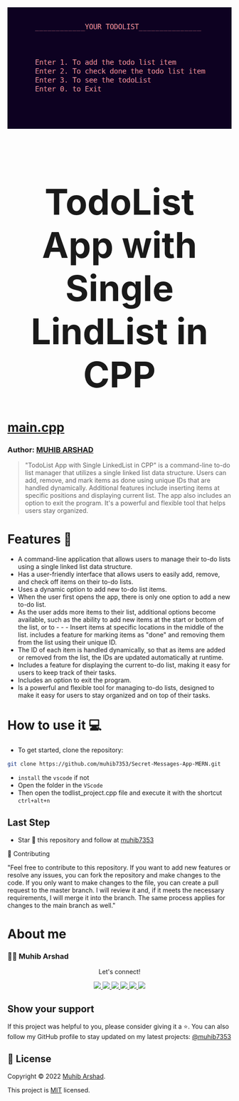 <div align="center">
<img src="todoloist.png" alt="todoloist">
</div>

<h1 align="center" style="font-size: 80px;" >TodoList App with Single LindList in CPP <h1>

# [main.cpp](/main.cpp)

### Author: [MUHIB ARSHAD](https://github.com/muhib7353)

> "TodoList App with Single LinkedList in CPP" is a command-line to-do list manager that utilizes a single linked list data structure. Users can add, remove, and mark items as done using unique IDs that are handled dynamically. Additional features include inserting items at specific positions and displaying current list. The app also includes an option to exit the program. It's a powerful and flexible tool that helps users stay organized.

# Features 🚀

- A command-line application that allows users to manage their to-do lists using a single linked list data structure.
- Has a user-friendly interface that allows users to easily add, remove, and check off items on their to-do lists.
- Uses a dynamic option to add new to-do list items.
- When the user first opens the app, there is only one option to add a new to-do list.
- As the user adds more items to their list, additional options become available, such as the ability to add new items at the start or bottom of the list, or to - - - Insert items at specific locations in the middle of the list.
  includes a feature for marking items as "done" and removing them from the list using their unique ID.
- The ID of each item is handled dynamically, so that as items are added or removed from the list, the IDs are updated automatically at runtime.
- Includes a feature for displaying the current to-do list, making it easy for users to keep track of their tasks.
- Includes an option to exit the program.
- Is a powerful and flexible tool for managing to-do lists, designed to make it easy for users to stay organized and on top of their tasks.

# How to use it 💻

- To get started, clone the repository:

```sh
git clone https://github.com/muhib7353/Secret-Messages-App-MERN.git
```

- `install` the `vscode` if not
- Open the folder in the `VScode`
- Then open the todlist_project.cpp file and execute it with the shortcut `ctrl+alt+n`

## Last Step

- Star 🌟 this repository and follow at [muhib7353](https://github.com/muhib7353)

🤝 Contributing

"Feel free to contribute to this repository. If you want to add new features or resolve any issues, you can fork the repository and make changes to the code. If you only want to make changes to the file, you can create a pull request to the master branch. I will review it and, if it meets the necessary requirements, I will merge it into the branch. The same process applies for changes to the main branch as well."

# About me

### 👨‍💻 Muhib Arshad

   <div align="center">
<p align="center">Let's connect!</p>

<a href="https://www.linkedin.com/in/muhib-arshad-85439b242/" target="blank">
    <img src="https://img.shields.io/badge/linkedin-%230077B5.svg?&style=for-the-badge&logo=linkedin&logoColor=white" />
</a>

<a href="https://medium.com/@muhibarshad123" target="blank">
    <img src="https://img.shields.io/badge/Medium-12100E?style=for-the-badge&logo=medium&logoColor=white" />
</a>

<a href="https://stackoverflow.com/users/18215817/muhib-arshad?tab=profile" target="blank">
    <img src="https://img.shields.io/badge/Stack_Overflow-FE7A16?style=for-the-badge&logo=stack-overflow&logoColor=white" />
</a>

<a href = "https://twitter.com/muhib7353" target="blank">
    <img src="https://img.shields.io/badge/Twitter-1DA1F2?style=for-the-badge&logo=twitter&logoColor=white" />
</a>

<a href="https://www.facebook.com/muhib7353/" target="blank">
    <img src="https://img.shields.io/badge/Facebook-1877F2?style=for-the-badge&logo=facebook&logoColor=white" />
</a>

<a href="https://www.instagram.com/muhib7353/" target="blank">
    <img src="https://img.shields.io/badge/Instagram-E4405F?style=for-the-badge&logo=instagram&logoColor=white" />
</a>

</div>

## Show your support

If this project was helpful to you, please consider giving it a ⭐️.
You can also follow my GitHub profile to stay updated on my latest projects:
<a href="https://github.com/muhib7353" target="blank">
@muhib7353
</a>

## 📝 License

Copyright © 2022 [Muhib Arshad](https://github.com/muhib7353).

This project is [MIT](/License.md) licensed.
